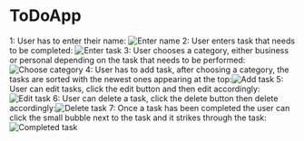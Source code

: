 # ToDoApp
1: User has to enter their name: ![Enter name](https://user-images.githubusercontent.com/110405472/228933576-e47b54a7-706c-4535-b17b-59313654db91.png)
2: User enters task that needs to be completed: ![Enter task](https://user-images.githubusercontent.com/110405472/228933910-d4add109-8ce5-4ff2-bf47-7afea133318b.png)
3: User chooses a category, either business or personal depending on the task that needs to be performed:![Choose category](https://user-images.githubusercontent.com/110405472/228934166-1275fb66-d388-4261-992f-9ed3b6f42d15.png)
4: User has to add task, after choosing a category, the tasks are sorted with the newest ones appearing at the top:![Add task](https://user-images.githubusercontent.com/110405472/228935149-d668bf1e-b9cf-4935-8d0d-8b32f3c9281c.png)
5: User can edit tasks, click the edit button and then edit accordingly:![Edit task](https://user-images.githubusercontent.com/110405472/228935982-769ea91f-09ab-4200-933e-1686f560322a.png)
6: User can delete a task, click the delete button then delete accordingly:![Delete task](https://user-images.githubusercontent.com/110405472/228936308-aa21ee44-1b59-4769-b6b3-6c2edd1a8b56.png)
7: Once a task has been completed the user can click the small bubble next to the task and it strikes through the task:![Completed task](https://user-images.githubusercontent.com/110405472/228936703-53923357-f371-4754-94fe-c39c26586ae0.png)
